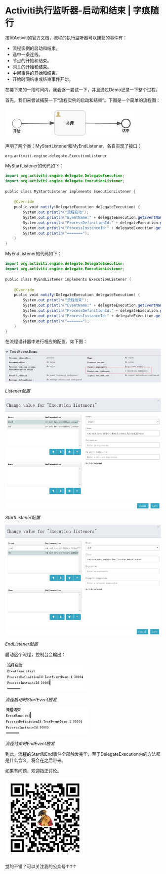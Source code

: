 # Activiti执行监听器-启动和结束 | 字痕随行
按照Activiti的官方文档，流程的执行监听器可以捕获的事件有：

* 流程实例的启动和结束。
* 选中一条连线。
* 节点的开始和结束。
* 网关的开始和结束。
* 中间事件的开始和结束。
* 开始时间结束或结束事件开始。

在接下来的一段时间内，我会逐一尝试一下，并且通过Demo记录一下整个过程。

首先，我们来尝试捕获一下“流程实例的启动和结束”。下图是一个简单的流程图：

![image](../../images/Activiti6.0-执行监听器-启动和结束/985ac47f3bf42847e9c1185fa5ee2f68.jpg)

声明了两个类：MyStartListener和MyEndListener，各自实现了接口：

```Plain Text
org.activiti.engine.delegate.ExecutionListener

```
MyStartListener的代码如下：

```Java
import org.activiti.engine.delegate.DelegateExecution;
import org.activiti.engine.delegate.ExecutionListener;

public class MyStartListener implements ExecutionListener {

    @Override
    public void notify(DelegateExecution delegateExecution) {
        System.out.println("流程启动");
        System.out.println("EventName:" + delegateExecution.getEventName());
        System.out.println("ProcessDefinitionId:" + delegateExecution.getProcessDefinitionId());
        System.out.println("ProcessInstanceId:" + delegateExecution.getProcessInstanceId());
        System.out.println("=======");
    }
}

```
MyEndListener的代码如下：

```Java
import org.activiti.engine.delegate.DelegateExecution;
import org.activiti.engine.delegate.ExecutionListener;

public class MyEndListener implements ExecutionListener {

    @Override
    public void notify(DelegateExecution delegateExecution) {
        System.out.println("流程结束");
        System.out.println("EventName:" + delegateExecution.getEventName());
        System.out.println("ProcessDefinitionId:" + delegateExecution.getProcessDefinitionId());
        System.out.println("ProcessInstanceId:" + delegateExecution.getProcessInstanceId());
        System.out.println("=======");
    }
}

```
在流程设计器中进行相应的配置，如下图：

![image](../../images/Activiti6.0-执行监听器-启动和结束/97783c5306b01f8d931759e4cbb5a1c4.jpg)



*Listener配置*

![image](../../images/Activiti6.0-执行监听器-启动和结束/bcc3f261e1019ab6a109ecc21f4f7b6b.jpg)



*StartListener配置*

![image](../../images/Activiti6.0-执行监听器-启动和结束/a8d383c8133d4ece6f6b1e0eb37a1f03.jpg)



*EndListener配置*

启动这个流程，控制台会输出：

![image](../../images/Activiti6.0-执行监听器-启动和结束/9654760cb453c1f433be3340a2c637df.jpg)



*流程启动时StartEvent触发*

![image](../../images/Activiti6.0-执行监听器-启动和结束/231be366914cf2f8afe1d9c035d3f9d3.jpg)



*流程结束时EndEvent触发*

到此，流程的Start和End事件全部触发完毕，至于DelegateExecution内的方法都是什么含义，将会在之后带来。

如果有问题，欢迎指正讨论。

![image](../../images/公众号.jpg)

觉的不错？可以关注我的公众号↑↑↑